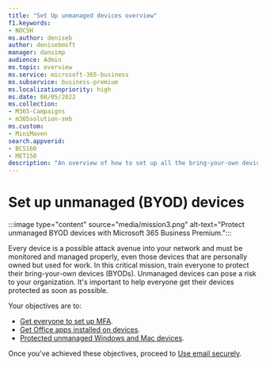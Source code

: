 ```yaml
---
title: "Set Up unmanaged devices overview"
f1.keywords:
- NOCSH
ms.author: deniseb
author: denisebmsft
manager: dansimp
audience: Admin
ms.topic: overview
ms.service: microsoft-365-business
ms.subservice: business-premium
ms.localizationpriority: high
ms.date: 08/05/2022
ms.collection: 
- M365-Campaigns
- m365solution-smb
ms.custom:
- MiniMaven
search.appverid:
- BCS160
- MET150
description: "An overview of how to set up all the bring-your-own devices (BYOD) with protection against cyberattacks and other malicious threats and vulnerabilities."
---
```


# Set up unmanaged (BYOD) devices

:::image type="content" source="media/mission3.png" alt-text="Protect unmanaged BYOD devices with Microsoft 365 Business Premium.":::

Every device is a possible attack avenue into your network and must be monitored and managed properly, even those devices that are personally owned but used for work. In this critical mission, train everyone to protect their bring-your-own devices (BYODs). Unmanaged devices can pose a risk to your organization. It's important to help everyone get their devices protected as soon as possible.

Your objectives are to:

- [Get everyone to set up MFA](m365bp-multifactor-authentication.md).
- [Get Office apps installed on devices](m365bp-install-office-apps.md).
- [Protected unmanaged Windows and Mac devices](m365bp-protect-pcs-macs.md).

Once you've achieved these objectives, proceed to [Use email securely](m365bp-protect-email-overview.md).
